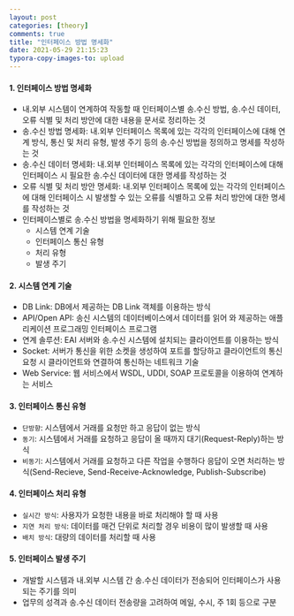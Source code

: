 ```yaml
---
layout: post
categories: [theory]
comments: true
title: "인터페이스 방법 명세화"
date: 2021-05-29 21:15:23
typora-copy-images-to: upload
---
```


#### 1. 인터페이스 방법 명세화

- 내.외부 시스템이 연계하여 작동할 때 인터페이스별 송.수신 방법, 송.수신 데이터, 오류 식별 및 처리 방안에 대한 내용을 문서로 정리하는 것
- 송.수신 방법 명세화: 내.외부 인터페이스 목록에 있는 각각의 인터페이스에 대해 연계 방식, 통신 및 처리 유형, 발생 주기 등의 송.수신 방법을 정의하고 명세를 작성하는 것
- 송.수신 데이터 명세화: 내.외부 인터페이스 목록에 있는 각각의 인터페이스에 대해 인터페이스 시 필요한 송.수신 데이터에 대한 명세를 작성하는 것
- 오류 식별 및 처리 방안 명세화:  내.외부 인터페이스 목록에 있는 각각의 인터페이스에 대해 인터페이스 시 발생할 수 있는 오류를 식별하고 오류 처리 방안에 대한 명세를 작성하는 것
- 인터페이스별로 송.수신 방법을 명세화하기 위해 필요한 정보
  - 시스템 연계 기술
  - 인터페이스 통신 유형
  - 처리 유형
  - 발생 주기

#### 2. 시스템 연계 기술

- DB  Link: DB에서 제공하는 DB Link 객체를 이용하는 방식
- API/Open API: 송신 시스템의 데이터베이스에서 데이터를 읽어 와 제공하는 애플리케이션 프로그래밍 인터페이스 프로그램
- 연계 솔루션: EAI 서버와 송.수신 시스템에 설치되는 클라이언트를 이용하는 방식
- Socket: 서버가 통신을 위한 소켓을 생성하여 포트를 할당하고 클라이언트의 통신 요청 시 클라이언트와 연결하여 통신하는 네트워크 기술
- Web Service: 웹 서비스에서 WSDL, UDDI, SOAP 프로토콜을 이용하여 연계하는 서비스

#### 3. 인터페이스 통신 유형

- `단방향`: 시스템에서 거래를 요청만 하고 응답이 없는 방식
- `동기`: 시스템에서 거래를 요청하고 응답이 올 때까지 대기(Request-Reply)하는 방식
- `비동기`: 시스템에서 거래를 요청하고 다른 작업을 수행하다 응답이 오면 처리하는 방식(Send-Recieve, Send-Receive-Acknowledge, Publish-Subscribe)

#### 4. 인터페이스 처리 유형

- `실시간 방식`: 사용자가 요청한 내용을 바로 처리해야 할 때 사용
- `지연 처리 방식`: 데이터를 매건 단위로 처리할 경우 비용이 많이 발생할 때 사용
- `배치 방식`: 대량의 데이터를 처리할 때 사용

#### 5. 인터페이스 발생 주기

- 개발할 시스템과 내.외부 시스템 간 송.수신 데이터가 전송되어 인터페이스가 사용되는 주기를 의미
- 업무의 성격과 송.수신 데이터 전송량을 고려하여 메일, 수시, 주 1회 등으로 구분